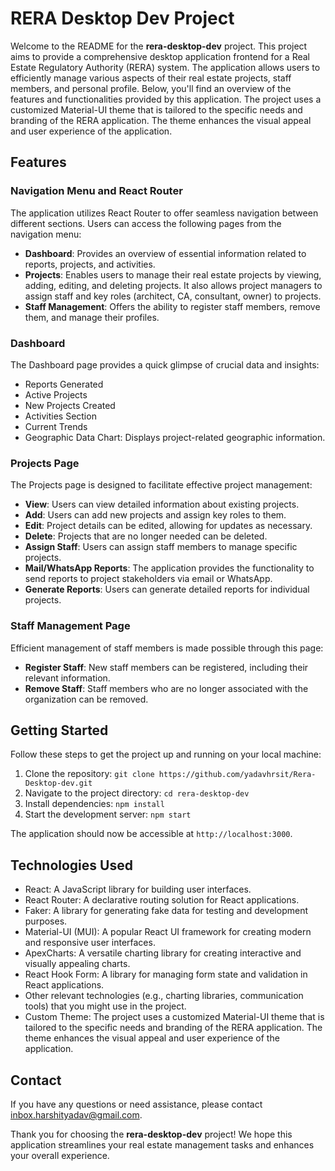 # RERA Desktop Dev Project

Welcome to the README for the **rera-desktop-dev** project. This project aims to provide a comprehensive desktop application frontend for a Real Estate Regulatory Authority (RERA) system. The application allows users to efficiently manage various aspects of their real estate projects, staff members, and personal profile. Below, you'll find an overview of the features and functionalities provided by this application.
The project uses a customized Material-UI theme that is tailored to the specific needs and branding of the RERA application. The theme enhances the visual appeal and user experience of the application.
## Features

### Navigation Menu and React Router
The application utilizes React Router to offer seamless navigation between different sections. Users can access the following pages from the navigation menu:

- **Dashboard**: Provides an overview of essential information related to reports, projects, and activities.
- **Projects**: Enables users to manage their real estate projects by viewing, adding, editing, and deleting projects. It also allows project managers to assign staff and key roles (architect, CA, consultant, owner) to projects.
- **Staff Management**: Offers the ability to register staff members, remove them, and manage their profiles.

### Dashboard
The Dashboard page provides a quick glimpse of crucial data and insights:

- Reports Generated
- Active Projects
- New Projects Created
- Activities Section
- Current Trends
- Geographic Data Chart: Displays project-related geographic information.

### Projects Page
The Projects page is designed to facilitate effective project management:

- **View**: Users can view detailed information about existing projects.
- **Add**: Users can add new projects and assign key roles to them.
- **Edit**: Project details can be edited, allowing for updates as necessary.
- **Delete**: Projects that are no longer needed can be deleted.
- **Assign Staff**: Users can assign staff members to manage specific projects.
- **Mail/WhatsApp Reports**: The application provides the functionality to send reports to project stakeholders via email or WhatsApp.
- **Generate Reports**: Users can generate detailed reports for individual projects.

### Staff Management Page
Efficient management of staff members is made possible through this page:

- **Register Staff**: New staff members can be registered, including their relevant information.
- **Remove Staff**: Staff members who are no longer associated with the organization can be removed.

## Getting Started

Follow these steps to get the project up and running on your local machine:

1. Clone the repository: `git clone https://github.com/yadavhrsit/Rera-Desktop-dev.git`
2. Navigate to the project directory: `cd rera-desktop-dev`
3. Install dependencies: `npm install`
4. Start the development server: `npm start`

The application should now be accessible at `http://localhost:3000`.

## Technologies Used

- React: A JavaScript library for building user interfaces.
- React Router: A declarative routing solution for React applications.
- Faker: A library for generating fake data for testing and development purposes.
- Material-UI (MUI): A popular React UI framework for creating modern and responsive user interfaces.
- ApexCharts: A versatile charting library for creating interactive and visually appealing charts.
- React Hook Form: A library for managing form state and validation in React applications.
- Other relevant technologies (e.g., charting libraries, communication tools) that you might use in the project.
- Custom Theme: The project uses a customized Material-UI theme that is tailored to the specific needs and branding of the RERA application. The theme enhances the visual appeal and user experience of the application.

## Contact

If you have any questions or need assistance, please contact [inbox.harshityadav@gmail.com](mailto:inbox.harshityadav@gmail.com).



Thank you for choosing the **rera-desktop-dev** project! We hope this application streamlines your real estate management tasks and enhances your overall experience.
